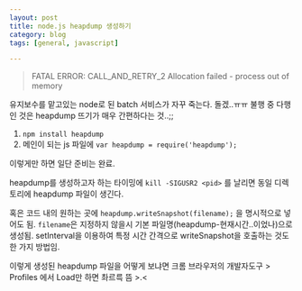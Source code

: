 ```yaml
---
layout: post
title: node.js heapdump 생성하기
category: blog
tags: [general, javascript]

---
```

> FATAL ERROR: CALL_AND_RETRY_2 Allocation failed - process out of memory

유지보수를 맡고있는 node로 된 batch 서비스가 자꾸 죽는다. 돌겠..ㅠㅠ 불행 중 다행인 것은 heapdump 뜨기가 매우 간편하다는 것..;;

<!-- more -->

1. `npm install heapdump`
2. 메인이 되는 js 파일에 `var heapdump = require('heapdump');`

이렇게만 하면 일단 준비는 완료.

heapdump를 생성하고자 하는 타이밍에 `kill -SIGUSR2 <pid>` 를 날리면 동일 디렉토리에 heapdump 파일이 생긴다.

혹은 코드 내의 원하는 곳에 `heapdump.writeSnapshot(filename);` 을 명시적으로 넣어도 됨. `filename`은 지정하지 않을시 기본 파일명(heapdump-현재시간..이었나)으로 생성됨. setInterval을 이용하여 특정 시간 간격으로 writeSnapshot을 호출하는 것도 한 가지 방법임.

이렇게 생성된 heapdump 파일을 어떻게 보냐면
크롬 브라우저의 개발자도구 > Profiles 에서 Load만 하면 촤르륵 뜸 >.<


